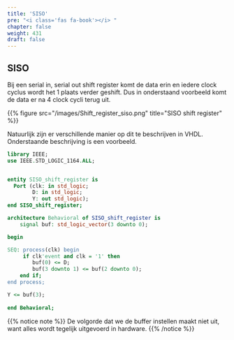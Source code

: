 ```yaml
---
title: 'SISO'
pre: "<i class='fas fa-book'></i> "
chapter: false
weight: 431
draft: false
---
```


## SISO

Bij een serial in, serial out shift register komt de data erin en iedere clock cyclus wordt het 1 plaats verder geshift. Dus in onderstaand voorbeeld komt de data er na 4 clock cycli terug uit.

{{% figure src="/images/Shift_register_siso.png" title="SISO shift register"  %}}

Natuurlijk zijn er verschillende manier op dit te beschrijven in VHDL. Onderstaande beschrijving is een voorbeeld.
```vhdl
library IEEE;
use IEEE.STD_LOGIC_1164.ALL;


entity SISO_shift_register is
  Port (clk: in std_logic;
        D: in std_logic;
        Y: out std_logic);
end SISO_shift_register;

architecture Behavioral of SISO_shift_register is
    signal buf: std_logic_vector(3 downto 0);

begin

SEQ: process(clk) begin
     if clk'event and clk = '1' then
        buf(0) <= D;
        buf(3 downto 1) <= buf(2 downto 0);         
    end if;    
end process;

Y <= buf(3);
    
end Behavioral;
```

{{% notice note %}}
De volgorde dat we de buffer instellen maakt niet uit, want alles wordt tegelijk uitgevoerd in hardware.
{{% /notice %}}